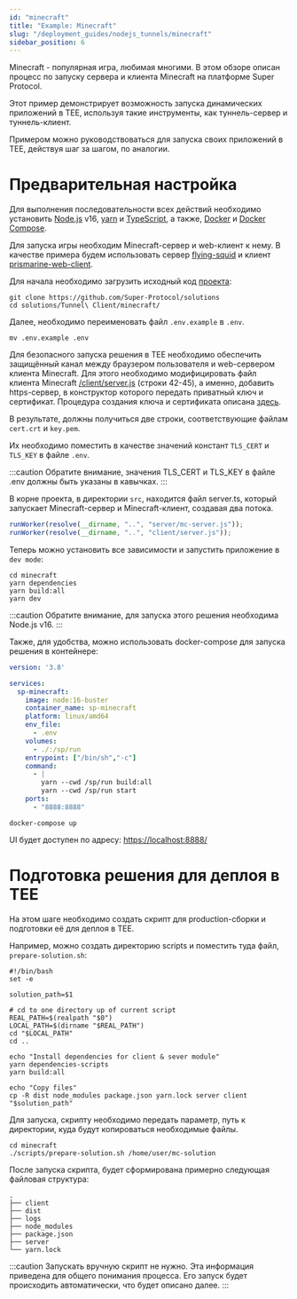 ```yaml
---
id: "minecraft"
title: "Example: Minecraft"
slug: "/deployment_guides/nodejs_tunnels/minecraft"
sidebar_position: 6
---
```


Minecraft - популярная игра, любимая многими. В этом обзоре описан процесс по запуску сервера и клиента Minecraft на платформе Super Protocol.

Этот пример демонстрирует возможность запуска динамических приложений в TEE, используя такие инструменты, как туннель-сервер и туннель-клиент.

Примером можно руководствоваться для запуска своих приложений в TEE, действуя шаг за шагом, по аналогии.



# Предварительная настройка

Для выполнения последовательности всех действий необходимо установить
[Node.js](https://nodejs.org/en/download/package-manager) v16,
[yarn](https://classic.yarnpkg.com/lang/en/docs/install/#mac-stable) и
[TypeScript](https://www.typescriptlang.org/download), а также, [Docker](https://docs.docker.com/engine/install/) и
[Docker Compose](https://docs.docker.com/compose/install/).

Для запуска игры необходим Minecraft-сервер и web-клиент к нему.
В качестве примера будем использовать сервер [flying-squid](https://github.com/PrismarineJS/flying-squid) и клиент [prismarine-web-client](https://github.com/PrismarineJS/prismarine-web-client).

Для начала необходимо загрузить исходный код [проекта](https://github.com/Super-Protocol/solutions):

```shell
git clone https://github.com/Super-Protocol/solutions
cd solutions/Tunnel\ Client/minecraft/
```

Далее, необходимо переименовать файл `.env.example` в `.env`.

```shell
mv .env.example .env
```

Для безопасного запуска решения в TEE необходимо обеспечить защищённый канал между браузером пользователя и web-сервером
клиента Minecraft. Для этого необходимо модифицировать файл клиента Minecraft [/client/server.js](https://github.com/Super-Protocol/solutions/blob/main/Tunnel%20Client/minecraft/client/server.js) (строки 42-45),
а именно, добавить https-сервер, в конструктор которого передать приватный ключ и сертификат.
Процедура создания ключа и сертификата описана [здесь](https://docs.dev.superprotocol.com/developers/guides/tunnel-clients/ssl).

В результате, должны получиться две строки, соответствующие файлам `cert.crt` и `key.pem`.

Их необходимо поместить в качестве значений констант `TLS_CERT` и `TLS_KEY` в файле `.env`.

:::caution
Обратите внимание, значения TLS_CERT и TLS_KEY в файле .env должны быть указаны в кавычках.
:::

В корне проекта, в директории `src`, находится файл server.ts, который запускает Minecraft-сервер и Minecraft-клиент,
создавая два потока.

```javascript
runWorker(resolve(__dirname, "..", "server/mc-server.js"));
runWorker(resolve(__dirname, "..", "client/server.js"));
```

Теперь можно установить все зависимости и запустить приложение в `dev mode`:

```shell
cd minecraft
yarn dependencies
yarn build:all
yarn dev
```

:::caution
Обратите внимание, для запуска этого решения необходима Node.js v16.
:::

Также, для удобства, можно использовать docker-compose для запуска решения в контейнере:

```yaml
version: '3.8'

services:
  sp-minecraft:
    image: node:16-buster
    container_name: sp-minecraft
    platform: linux/amd64
    env_file:
      - .env
    volumes:
      - ./:/sp/run
    entrypoint: ["/bin/sh","-c"]
    command:
      - |
        yarn --cwd /sp/run build:all
        yarn --cwd /sp/run start
    ports:
      - "8888:8888"
```

```shell
docker-compose up
```

UI будет доступен по адресу: [https://localhost:8888/](https://localhost:8888/)


# Подготовка решения для деплоя в ТЕЕ

На этом шаге необходимо создать скрипт для production-сборки и подготовки её для деплоя в TEE.

Например, можно создать директорию scripts и поместить туда файл, `prepare-solution.sh`:

```shell title="scripts/prepare-solution.sh"
#!/bin/bash
set -e

solution_path=$1

# cd to one directory up of current script
REAL_PATH=$(realpath "$0")
LOCAL_PATH=$(dirname "$REAL_PATH")
cd "$LOCAL_PATH"
cd ..

echo "Install dependencies for client & sever module"
yarn dependencies-scripts
yarn build:all

echo "Copy files"
cp -R dist node_modules package.json yarn.lock server client "$solution_path"
```

Для запуска, скрипту необходимо передать параметр, путь к директории, куда будут копироваться необходимые файлы.

```shell
cd minecraft
./scripts/prepare-solution.sh /home/user/mc-solution
```

После запуска скрипта, будет сформирована примерно следующая файловая структура:

```text
.
├── client
├── dist
├── logs
├── node_modules
├── package.json
├── server
└── yarn.lock
```

:::caution
Запускать вручную скрипт не нужно. Эта информация приведена для общего понимания процесса. Его запуск будет
происходить автоматически, что будет описано далее.
:::
